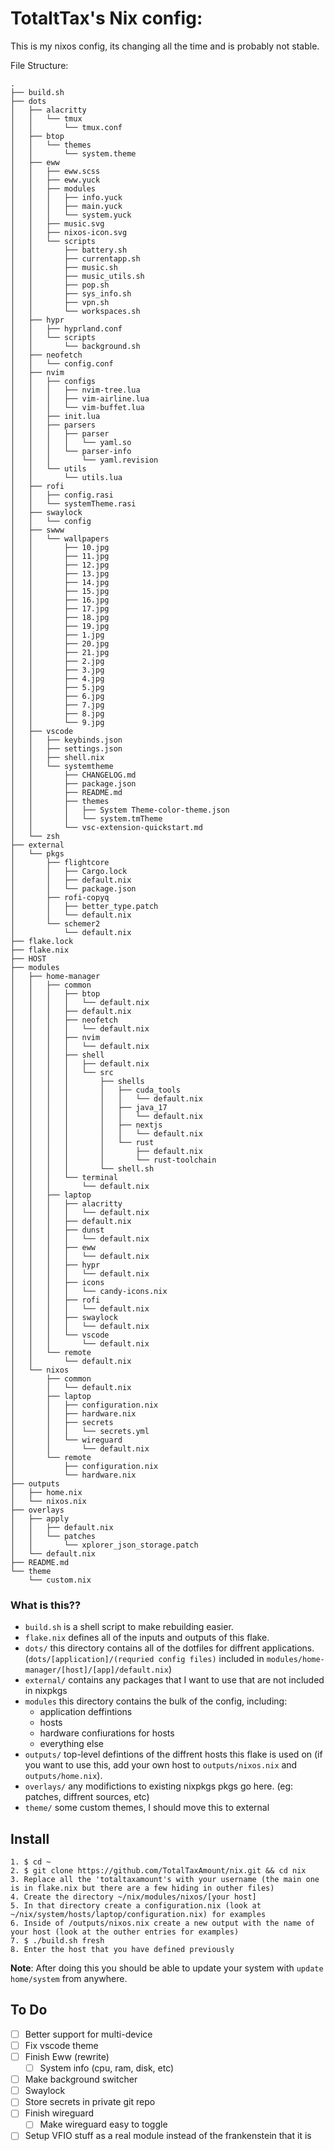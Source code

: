 # TotaltTax's Nix config:

This is my nixos config, its changing all the time and is probably not stable.

File Structure:
```
.
├── build.sh
├── dots
│   ├── alacritty
│   │   └── tmux
│   │       └── tmux.conf
│   ├── btop
│   │   └── themes
│   │       └── system.theme
│   ├── eww
│   │   ├── eww.scss
│   │   ├── eww.yuck
│   │   ├── modules
│   │   │   ├── info.yuck
│   │   │   ├── main.yuck
│   │   │   └── system.yuck
│   │   ├── music.svg
│   │   ├── nixos-icon.svg
│   │   └── scripts
│   │       ├── battery.sh
│   │       ├── currentapp.sh
│   │       ├── music.sh
│   │       ├── music_utils.sh
│   │       ├── pop.sh
│   │       ├── sys_info.sh
│   │       ├── vpn.sh
│   │       └── workspaces.sh
│   ├── hypr
│   │   ├── hyprland.conf
│   │   └── scripts
│   │       └── background.sh
│   ├── neofetch
│   │   └── config.conf
│   ├── nvim
│   │   ├── configs
│   │   │   ├── nvim-tree.lua
│   │   │   ├── vim-airline.lua
│   │   │   └── vim-buffet.lua
│   │   ├── init.lua
│   │   ├── parsers
│   │   │   ├── parser
│   │   │   │   └── yaml.so
│   │   │   └── parser-info
│   │   │       └── yaml.revision
│   │   └── utils
│   │       └── utils.lua
│   ├── rofi
│   │   ├── config.rasi
│   │   └── systemTheme.rasi
│   ├── swaylock
│   │   └── config
│   ├── swww
│   │   └── wallpapers
│   │       ├── 10.jpg
│   │       ├── 11.jpg
│   │       ├── 12.jpg
│   │       ├── 13.jpg
│   │       ├── 14.jpg
│   │       ├── 15.jpg
│   │       ├── 16.jpg
│   │       ├── 17.jpg
│   │       ├── 18.jpg
│   │       ├── 19.jpg
│   │       ├── 1.jpg
│   │       ├── 20.jpg
│   │       ├── 21.jpg
│   │       ├── 2.jpg
│   │       ├── 3.jpg
│   │       ├── 4.jpg
│   │       ├── 5.jpg
│   │       ├── 6.jpg
│   │       ├── 7.jpg
│   │       ├── 8.jpg
│   │       └── 9.jpg
│   ├── vscode
│   │   ├── keybinds.json
│   │   ├── settings.json
│   │   ├── shell.nix
│   │   └── systemtheme
│   │       ├── CHANGELOG.md
│   │       ├── package.json
│   │       ├── README.md
│   │       ├── themes
│   │       │   ├── System Theme-color-theme.json
│   │       │   └── system.tmTheme
│   │       └── vsc-extension-quickstart.md
│   └── zsh
├── external
│   └── pkgs
│       ├── flightcore
│       │   ├── Cargo.lock
│       │   ├── default.nix
│       │   └── package.json
│       ├── rofi-copyq
│       │   ├── better_type.patch
│       │   └── default.nix
│       └── schemer2
│           └── default.nix
├── flake.lock
├── flake.nix
├── HOST
├── modules
│   ├── home-manager
│   │   ├── common
│   │   │   ├── btop
│   │   │   │   └── default.nix
│   │   │   ├── default.nix
│   │   │   ├── neofetch
│   │   │   │   └── default.nix
│   │   │   ├── nvim
│   │   │   │   └── default.nix
│   │   │   ├── shell
│   │   │   │   ├── default.nix
│   │   │   │   └── src
│   │   │   │       ├── shells
│   │   │   │       │   ├── cuda_tools
│   │   │   │       │   │   └── default.nix
│   │   │   │       │   ├── java_17
│   │   │   │       │   │   └── default.nix
│   │   │   │       │   ├── nextjs
│   │   │   │       │   │   └── default.nix
│   │   │   │       │   └── rust
│   │   │   │       │       ├── default.nix
│   │   │   │       │       └── rust-toolchain
│   │   │   │       └── shell.sh
│   │   │   └── terminal
│   │   │       └── default.nix
│   │   ├── laptop
│   │   │   ├── alacritty
│   │   │   │   └── default.nix
│   │   │   ├── default.nix
│   │   │   ├── dunst
│   │   │   │   └── default.nix
│   │   │   ├── eww
│   │   │   │   └── default.nix
│   │   │   ├── hypr
│   │   │   │   └── default.nix
│   │   │   ├── icons
│   │   │   │   └── candy-icons.nix
│   │   │   ├── rofi
│   │   │   │   └── default.nix
│   │   │   ├── swaylock
│   │   │   │   └── default.nix
│   │   │   └── vscode
│   │   │       └── default.nix
│   │   └── remote
│   │       └── default.nix
│   └── nixos
│       ├── common
│       │   └── default.nix
│       ├── laptop
│       │   ├── configuration.nix
│       │   ├── hardware.nix
│       │   ├── secrets
│       │   │   └── secrets.yml
│       │   └── wireguard
│       │       └── default.nix
│       └── remote
│           ├── configuration.nix
│           └── hardware.nix
├── outputs
│   ├── home.nix
│   └── nixos.nix
├── overlays
│   ├── apply
│   │   ├── default.nix
│   │   └── patches
│   │       └── xplorer_json_storage.patch
│   └── default.nix
├── README.md
└── theme
    └── custom.nix
```
### What is this??
- `build.sh` is a shell script to make rebuilding easier.
- `flake.nix` defines all of the inputs and outputs of this flake.
- `dots/` this directory contains all of the dotfiles for diffrent applications. (`dots/[application]/(requried config files)` included in `modules/home-manager/[host]/[app]/default.nix`)
- `external/` contains any packages that I want to use that are not included in nixpkgs
- `modules` this directory contains the bulk of the config, including: 
    - application deffintions
    - hosts
    - hardware confiurations for hosts
    - everything else
- `outputs/` top-level defintions of the diffrent hosts this flake is used on (if you want to use this, add your own host to `outputs/nixos.nix` and `outputs/home.nix`).
- `overlays/` any modifictions to existing nixpkgs pkgs go here. (eg: patches, diffrent sources, etc)
- `theme/` some custom themes, I should move this to external

## Install
```
1. $ cd ~
2. $ git clone https://github.com/TotalTaxAmount/nix.git && cd nix
3. Replace all the 'totaltaxamount's with your username (the main one is in flake.nix but there are a few hiding in outher files)
4. Create the directory ~/nix/modules/nixos/[your host]
5. In that directory create a configuration.nix (look at ~/nix/system/hosts/laptop/configuration.nix) for examples
6. Inside of /outputs/nixos.nix create a new output with the name of your host (look at the outher entries for examples)
7. $ ./build.sh fresh
8. Enter the host that you have defined previously
```

**Note**: After doing this you should be able to update your system with `update home/system` from anywhere.

## To Do
- [ ] Better support for multi-device
- [ ] Fix vscode theme
- [ ] Finish Eww (rewrite)
    - [ ] System info (cpu, ram, disk, etc)
- [ ] Make background switcher
- [ ] Swaylock
- [ ] Store secrets in private git repo
- [ ] Finish wireguard
    - [ ] Make wireguard easy to toggle
- [ ] Setup VFIO stuff as a real module instead of the frankenstein that it is
